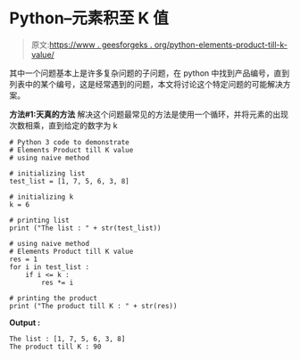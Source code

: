 # Python–元素积至 K 值

> 原文:[https://www . geesforgeks . org/python-elements-product-till-k-value/](https://www.geeksforgeeks.org/python-elements-product-till-k-value/)

其中一个问题基本上是许多复杂问题的子问题，在 python 中找到产品编号，直到列表中的某个编号，这是经常遇到的问题，本文将讨论这个特定问题的可能解决方案。

**方法#1:天真的方法**
解决这个问题最常见的方法是使用一个循环，并将元素的出现次数相乘，直到给定的数字为 k

```
# Python 3 code to demonstrate 
# Elements Product till K value
# using naive method 

# initializing list 
test_list = [1, 7, 5, 6, 3, 8] 

# initializing k 
k = 6

# printing list 
print ("The list : " + str(test_list)) 

# using naive method 
# Elements Product till K value
res = 1
for i in test_list : 
    if i <= k : 
        res *= i 

# printing the product
print ("The product till K : " + str(res)) 
```

**Output :**

```
The list : [1, 7, 5, 6, 3, 8]
The product till K : 90

```